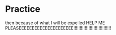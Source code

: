 # Practice
then because of what I will be expelled
HELP ME PLEASEEEEEEEEEEEEEEEEEEEEE!!!!!!!!!!!!!!!!!!!!!!!!!!!!!!
